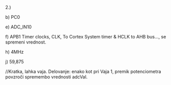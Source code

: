 2.)

b)
PC0

e)
ADC_IN10

f)
APB1 Timer clocks, CLK, To Cortex System timer & HCLK to AHB bus..., se spremeni vrednost.

h)
4MHz

j)
59,875‬

//Kratka, lahka vaja.
Delovanje: enako kot pri Vaja 1, premik potenciometra povzroči spremembo vrednosti adcVal.
